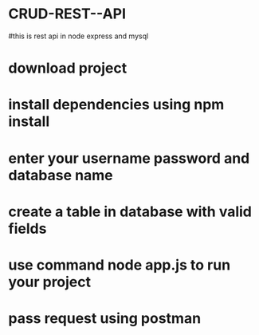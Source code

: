# CRUD-REST--API
#this is rest api in node express and mysql
# download project
# install dependencies using npm install
# enter your username password and database name
# create a table in database with valid fields
# use command node app.js to run your project
# pass request using postman

